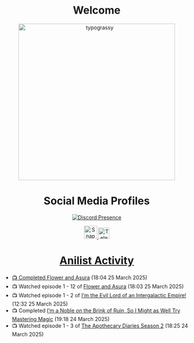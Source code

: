 <div align="center">

# Welcome
<a href="https://github.com/kawarimidoll/typograssy">
    <img alt="typograssy" src="https://typograssy.deno.dev/api?text=%E3%82%88%E3%81%86%E3%81%93%E3%81%9D%E3%81%BF%E3%81%AA%E3%81%95%E3%82%93%20-%20Sheby--&&l0=none&l1=82d9d0&l2=027353&l3=038c4c&l4=01402e&bg=none&frame=none&speed=100&comment=" width="421.99">
</a>

</div>

<div align="center">

# Social Media Profiles

[![Discord Presence](https://lanyard.cnrad.dev/api/612532963938271232)](https://discord.com/users/612532963938271232)


<a href="https://www.snapchat.com/add/a.sheby" title="Snapchat Profile">
    <img src="https://www.freepnglogos.com/uploads/snapchat-logo-png-0.png" width="35" alt="Snapchat Logo" />


<a href="https://t.me/ASheby" title="Telegram Profile">
    <img src="https://www.freepnglogos.com/uploads/telegram-logo-png-0.png" width="30" alt="Telegram Logo" />


</div>

<div align="center">

# Anilist Activity

</div>

<!-- ANILIST_ACTIVITY:start -->

-   📺 Completed [Flower and Asura](https://anilist.co/anime/178022) (18:04 25 March 2025)
-   📺 Watched episode 1 - 12 of [Flower and Asura](https://anilist.co/anime/178022) (18:03 25 March 2025)
-   📺 Watched episode 1 - 2 of [I'm the Evil Lord of an Intergalactic Empire!](https://anilist.co/anime/183274) (12:32 25 March 2025)
-   📺 Completed [I’m a Noble on the Brink of Ruin, So I Might as Well Try Mastering Magic](https://anilist.co/anime/176063) (19:18 24 March 2025)
-   📺 Watched episode 1 - 3 of [The Apothecary Diaries Season 2](https://anilist.co/anime/176301) (18:25 24 March 2025)

<!-- ANILIST_ACTIVITY:end -->
